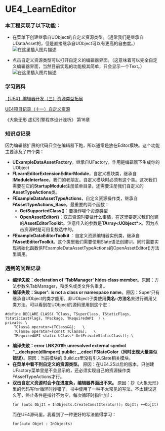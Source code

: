 # UE4_LearnEditor
### 本工程实现了以下功能：
- 在菜单下创建继承自UObject的自定义资源类型。（通常我们是继承自UDataAsset的，但是直接继承自UObject可以有更高的自由度。）  
![在这里插入图片描述](https://img-blog.csdnimg.cn/20210719004331946.png?x-oss-process=image/watermark,type_ZmFuZ3poZW5naGVpdGk,shadow_10,text_aHR0cHM6Ly9ibG9nLmNzZG4ubmV0L2o3NTY5MTUzNzA=,size_16,color_FFFFFF,t_70#pic_center)


- 点击自定义资源类型可以打开自定义的编辑器界面。（这意味着可以完全自定义编辑器界面，当然目前实现的功能极其简单，只会显示一个Text。）  
![在这里插入图片描述](https://img-blog.csdnimg.cn/20210719004340994.png?x-oss-process=image/watermark,type_ZmFuZ3poZW5naGVpdGk,shadow_10,text_aHR0cHM6Ly9ibG9nLmNzZG4ubmV0L2o3NTY5MTUzNzA=,size_16,color_FFFFFF,t_70#pic_center)


### 学习资料
[【UE4】编辑器开发（三）资源类型拓展](https://zhuanlan.zhihu.com/p/135315547)  

[UE4项目记录（十一）自定义资源](https://zhuanlan.zhihu.com/p/41332747)  

《大象无形 虚幻引擎程序设计浅析》 第16章  

### 知识点记录
因为编辑器扩展的代码只会在编辑器下跑，所以通常是放在Editor模块。这个功能主要涉及了四个类：
- **UExampleDataAssetFactory**，继承自UFactory，作用是编辑器下生成你的UObject
- **FLearnEditorExtensionEditorModule**，自定义模块类，继承自**IModuleInterface**，我们的老朋友。自定义模块时必须有这个类。这次我们需要在它的**StartupModule**注册菜单目录，还需要注册我们自定义的**AssetTypeActions**类。
- **FExampleDataAssetTypeActions**，自定义资源操作类，继承自**FAssetTypeActions_Base**。最重要的两个函数：
	- **GetSupportedClass()**：要操作哪个资源类型
	- **OpenAssetEditor()**：双击资源时要做什么事情，在这里要定义我们创建的**AssetEditorToolkit**。注意传入的参数是**TArray<UObject*>**。因为点击资源时是可用复数选中的。
- **FExampleDataEditorToolkit** ：自定义资源编辑器实例类，继承自**FAssetEditorToolkit**。这个类里我们需要使用Slate语法创建UI。同时需要实现初始化函数供FExampleDataAssetTypeActions的OpenAssetEditor()方法里调用。

### 遇到的问题记录
- **编译失败：declaration of 'TabManager' hides class member**。原因：方法参数名TabManager，和类名或类文件名重复。
- **编译失败：Super': is not a class or namespace name**。原因：Super只有继承自UObject的类才能用，非UObject子类使用**类名::方法名**来进行调用父类方法。可以看到在UObject的源码里用到这个宏：
```
#define DECLARE_CLASS( TClass, TSuperClass, TStaticFlags, TStaticCastFlags, TPackage, TRequiredAPI  ) \
private: \
    TClass& operator=(TClass&&);   \
    TClass& operator=(const TClass&);   \
	TRequiredAPI static UClass* GetPrivateStaticClass(); \
```
- **编译失败：error LNK2019: unresolved external symbol "__declspec(dllimport) public: __cdecl FSlateColor（同时出现大量类似错误）**。原因：当前模块的.Build.cs里没有引入Slate相关模块。
- **在菜单中看不到自定义的资源类型。** 原因：在UE4.25以后的版本，只创建UFactory菜单里是不会显示的，还必须实现自己的资源操作类FAssetTypeActions才行。
- **双击自定义资源时会卡在进度条，编辑器界面出不来。** 原因：抄《大象无形》里的代码写for循环时抄错了，书中使用了一种不太常见的写法，不太建议这么写，终止条件是指针不为空，每次循环时指针加1：
	```
	for (auto ObjIt = InObjects.CreateConstIterator(); ObjIt; ++ObjIt)
	```
	而在UE4源码里，我看到了一种更好的写法值得学习：
	```
	for(auto Objet : InObjects)
	```

